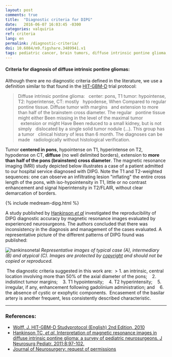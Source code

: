 ```yaml
---
layout: post
comments: true
title:  "Diagnostic criteria for DIPG"
date:   2016-06-07 16:03:45 -0300
categories: valquiria
ref: criteria
lang: en
permalink: /diagnostic-criteria/
doi: 10.6084/m9.figshare.3489941.v1
tags: pediatric cancer, brain tumors, diffuse intrinsic pontine glioma, clinical trial, diagnostic criteria
---
```


#### Criteria for diagnosis of diffuse intrinsic pontine gliomas:

Although there are no diagnostic criteria defined in the literature, we use a definition similar to that found in the [HIT-GBM-D][hit] trial protocol:

> Diffuse intrinsic pontine glioma:
  center: pons, T1 tumor: hypointense, T2: hyperintense, CT: mostly
  hypodense, When Compared to regular pontine tissue. Diffuse tumor with margins
  and extension to more than half of the brainstem cross diameter. The regular
  pontine tissue might either Been missing in the level of the maximal tumor
  extension or might Have Been reduced to a small kidney, but is not simply
  dislocated by a single solid tumor nodule (...). This group has a tumor
  clinical history of less than 6 month. The diagnoses can be made
  radiologically without histological verification.

Tumor __centered in pons__, hypointense on T1, hyperintense on T2, hypodense on CT, __diffuse__ (no well delimited borders), extension to __more than half of the pons (brainstem) cross diameter__. The magnetic resonance imaging (MRI) study depicted below illustrates a case of a patient admitted to our hospital service diagnosed with DIPG. Note the T1 and T2-weighted sequences: one can observe an infiltrating lesion "inflating" the entire cross length of the pons, with iso-hypointensity in T1, little or no contrast enhancement and signal hiperintensity in T2/FLAIR, without clear demarcation of borders.

{% include medream-dipg.html %}

A study published by [Hankinson _et al_][hankinson] investigated the reproducibility of DIPG diagnostic accuracy by magnetic resonance images evaluated by experienced neurosurgeons. The authors concluded that there was inconsistency in the diagnosis and management of the cases evaluated. A representative picture of the different patterns of DIPG found was published:

![hankinsonetal](http://thejns.org/na101/home/literatum/publisher/jns/journals/content/ped.1/2011/ped.1.2011.8.issue-1/2011.4.peds1180/production/images/large/0080097f1.jpeg)
*Representative images of typical case (A), intermediary (B) and atypical (C). Images are protected by [copyright][jns-permission] and should not be copied or reproduced.*

 The diagnostic criteria suggested in this work are:
 > 1. an intrinsic, central location involving more than 50% of the axial diameter of the pons;
   2. indistinct tumor margins;
   3. T1 hypointensity;
   4. T2 hyperintensity;
   5. irregular, if any, enhancement following gadolinium administration; and
   6. the absence of cystic or exophytic components.
 Encasement of the basilar artery is another frequent, less consistently described characteristic.

---

### References:

- [Wolff, J. HIT-GBM-D Studyprotocol (English) 2nd Edition, 2010][hit]
- [Hankinson TC, _et al_. Interpretation of magnetic
resonance images in diffuse intrinsic pontine glioma: a survey of pediatric
neurosurgeons. J Neurosurg Pediatr. 2011;8:97-102. ][hankinson]
- [Journal of Neurosurgery: request of permissions][jns-permission]

[hit]: https://books.google.com.br/books?id=4CSFAgAAQBAJ&pg=PA5&lpg=PA5&dq=hit-gbm-d&source=bl&ots=AdYIKlDhxE&sig=ep4SGKjsi1xwYjJQuRqnJU2ouHs&hl=pt-BR&sa=X&ved=0ahUKEwikrqLAsOHNAhUDfZAKHTL6AhEQ6AEIMDAC#v=onepage&q=hit-gbm-d&f=false
[hankinson]: http://thejns.org/doi/full/10.3171/2011.4.PEDS1180
[jns-permission]: https://thejns.org/action/permissions
